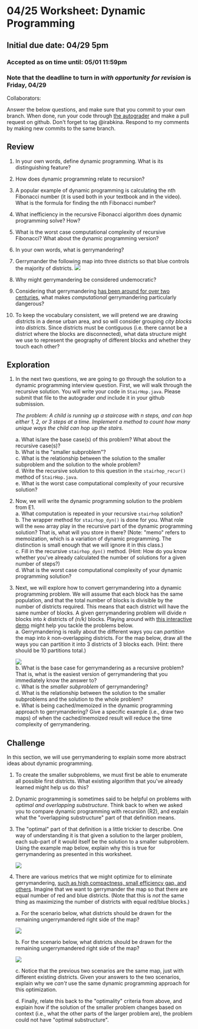 # 04/25 Worksheet: Dynamic Programming
## Initial due date: 04/29 5pm
### Accepted as on time until: 05/01 11:59pm
### Note that the deadline to turn in *with opportunity for revision* is Friday, 04/29
Collaborators:

Answer the below questions, and make sure that you commit to your own branch.
When done, run your code through [the autograder](http://autograder.oxy.edu/) and make a pull request on github. Don't forget to tag @irabkina.
Respond to my comments by making new commits to the same branch.


## Review

1. In your own words, define dynamic programming. What is its distinguishing feature?
2. How does dynamic programming relate to recursion?
3. A popular example of dynamic programming is calculating the nth Fibonacci number (it is used both in your textbook and in the video). What is the formula for finding the nth Fibonacci number?
4. What inefficiency in the recursive Fibonacci algorithm does dynamic programming solve? How?
5. What is the worst case computational complexity of recursive Fibonacci? What about the dynamic programming version?
6. In your own words, what is gerrymandering?
7. Gerrymander the following map into three districts so that blue controls the majority of districts.
    ![](review-7.png)
   
8. Why might gerrymandering be considered undemocratic?
9. Considering that gerrymandering [has been around for over two centuries](https://en.wikipedia.org/wiki/Gerrymandering#Etymology), what makes *computational* gerrymandering particularly dangerous?
10. To keep the vocabulary consistent, we will pretend we are drawing districts in a dense urban area, and so will consider grouping *city blocks* into *districts*. Since districts must be contiguous (i.e. there cannot be a district where the blocks are disconnected), what data structure might we use to represent the geography of different blocks and whether they touch each other?

## Exploration
1. In the next two questions, we are going to go through the solution to a dynamic programming interview question. First, we will walk through the recursive solution.
You will write your code in `StairHop.java`. Please submit that file to the autograder _and_ include it in your github submission.    

   *The problem: A child is running up a staircase with n steps, and can hop either 1, 2, or 3 steps at a time. Implement a method to count how many unique ways the child can hop up the stairs.*

   a. What is/are the base case(s) of this problem? What about the recursive case(s)?  
   b. What is the "smaller subproblem"?  
   c. What is the relationship between the solution to the smaller subproblem and the solution to the whole problem?  
   d. Write the recursive solution to this question in the `stairhop_recur()` method of `StairHop.java`.  
   e. What is the worst case computational complexity of your recursive solution?
   
2. Now, we will write the dynamic programming solution to the problem from E1.    
   a. What computation is repeated in your recursive `stairhop` solution?  
   b. The wrapper method for `stairhop_dyn()` is done for you. What role will the `memo` array play in the recursive part of the dynamic programming solution? That is, what will you store in there?
    (Note: "memo" refers to memoization, which is a variation of dynamic programming. The distinction is small enough that we will ignore it in this class.)  
   c. Fill in the recursive `stairhop_dyn()` method. (Hint: How do you know whether you've already calculated the number of solutions for a given number of steps?)  
   d. What is the worst case computational complexity of your dynamic programming solution?
   
3. Next, we will explore how to convert gerrymandering into a dynamic programming problem. We will assume that each block has the same population, and that the total number of blocks is divisible by the number of districts required. This means that each district will have the same number of blocks. 
   A given gerrymandering problem will divide *n* blocks into *k* districts of *(n/k)* blocks. Playing around with [this interactive demo](http://appoxy.herokuapp.com/dyna_prog/#rows=4&cols=4&demographics=RBBRRRBRRBBBRRRR) might help you tackle the problems below.    
   a. Gerrymandering is really about the different ways you can *partition* the map into *k* non-overlapping districts. For the map below, draw all the ways you can partition it into 3 districts of 3 blocks each. (Hint: there should be 10 partitions total.)

    ![](explore-3.png)  
b. What is the base case for gerrymandering as a recursive problem? That is, what is the easiest version of gerrymandering that you immediately know the answer to?  
   c. What is the *smaller subproblem* of gerrymandering?  
   d. What is the relationship between the solution to the smaller subproblems and the solution to the whole problem?  
   e. What is being cached/memoized in the dynamic programming approach to gerrymandering? Give a specific example (i.e., draw two maps) of when the cached/memoized result will reduce the time complexity of gerrymandering.


## Challenge

In this section, we will use gerrymandering to explain some more abstract ideas about dynamic programming.

1. To create the smaller subproblems, we must first be able to enumerate all possible first districts. What existing algorithm that you've already learned might help us do this?
2. Dynamic programming is sometimes said to be helpful on problems with *optimal and overlapping substructure*. Think back to when we asked you to compare dynamic programming with recursion (R2), and explain what the "overlapping substructure" part of that definition means.
3. The "optimal" part of that definition is a little trickier to describe. One way of understanding it is that given a solution to the larger problem, each sub-part of it would itself be the solution to a smaller subproblem. Using the example map below, explain why this is true for gerrymandering as presented in this worksheet.
    
    ![](challenge-3.png)
4. There are various metrics that we might optimize for to eliminate gerrymandering, [such as high compactness, small efficiency gap, and others](https://projects.fivethirtyeight.com/redistricting-maps/). Imagine that we want to gerrymander the map so that there are equal number of red and blue districts. (Note that this is *not* the same thing as maximizing the number of districts with equal red/blue blocks.)
    
    a. For the scenario below, what districts should be drawn for the remaining ungerrymandered right side of the map?

    ![](challenge-4-1.png)
    
    b. For the scenario below, what districts should be drawn for the remaining ungerrymandered right side of the map?

    ![](challenge-4-2.png)

    c. Notice that the previous two scenarios are the same map, just with different existing districts. Given your answers to the two scenarios, explain why we *can't* use the same dynamic programming approach for this optimization.

    d. Finally, relate this back to the "optimality" criteria from above, and explain how if the solution of the smaller problem changes based on context (i.e., what the other parts of the larger problem are), the problem could not have "optimal substructure".